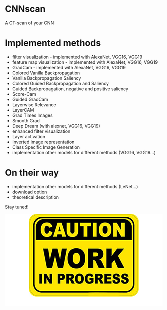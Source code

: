# CNNscan
A CT-scan of your CNN

# Implemented methods
* filter visualization - implemented with AlexaNet, VGG16, VGG19
* feature map visualization - implemented with AlexaNet, VGG16, VGG19
* GradCam - implemented with AlexaNet, VGG16, VGG19
* Colored Vanilla Backpropagation
* Vanilla Backpropagation Saliency
* Colored Guided Backpropagation and Saliency
* Guided Backpropagation, negative and positive saliency
* Score-Cam
* Guided GradCam
* Layerwise Relevance
* LayerCAM
* Grad Times Images
* Smooth Grad
* Deep Dream (with alexnet, VGG16, VGG19)
* enhanced filter visualization
* Layer activation
* Inverted image representation
* Class Specific Image Generation
* implementation other models for different methods (VGG16, VGG19...)

# On their way 
* implementation other models for different methods (LeNet...)
* download option
* theoretical description

Stay tuned!

![work in progress](https://github.com/SalvatoreRa/CNNscan/blob/main/img/work_in_progress.png?raw=true)
